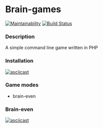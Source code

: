 # Brain-games

[![Maintainability](https://api.codeclimate.com/v1/badges/206958e0892f433be5bf/maintainability)](https://codeclimate.com/github/arkadiy93/php-project-lvl1/maintainability) [![Build Status](https://travis-ci.org/arkadiy93/php-project-lvl1.svg?branch=master)](https://travis-ci.org/arkadiy93/php-project-lvl1)

### Description
A simple command line game written in PHP

### Installation
[![asciicast](https://asciinema.org/a/251052.svg)](https://asciinema.org/a/251052)

### Game modes
* brain-even

### Brain-even

[![asciicast](https://asciinema.org/a/251230.svg)](https://asciinema.org/a/251230)
